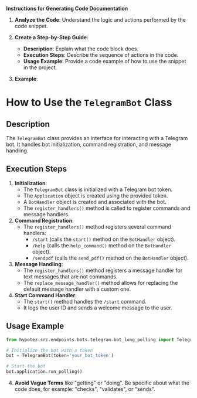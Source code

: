 **Instructions for Generating Code Documentation**

1. **Analyze the Code**: Understand the logic and actions performed by the code snippet.

2. **Create a Step-by-Step Guide**:
    - **Description**: Explain what the code block does.
    - **Execution Steps**: Describe the sequence of actions in the code.
    - **Usage Example**: Provide a code example of how to use the snippet in the project.

3. **Example**:

How to Use the `TelegramBot` Class
=========================================================================================

Description
-------------------------
The `TelegramBot` class provides an interface for interacting with a Telegram bot. It handles bot initialization, command registration, and message handling.

Execution Steps
-------------------------
1. **Initialization**:
    - The `TelegramBot` class is initialized with a Telegram bot token.
    - The `Application` object is created using the provided token.
    - A `BotHandler` object is created and associated with the bot.
    - The `register_handlers()` method is called to register commands and message handlers.
2. **Command Registration**:
    - The `register_handlers()` method registers several command handlers:
        - `/start` (calls the `start()` method on the `BotHandler` object).
        - `/help` (calls the `help_command()` method on the `BotHandler` object).
        - `/sendpdf` (calls the `send_pdf()` method on the `BotHandler` object).
3. **Message Handling**:
    - The `register_handlers()` method registers a message handler for text messages that are not commands.
    - The `replace_message_handler()` method allows for replacing the default message handler with a custom one.
4. **Start Command Handler**:
    - The `start()` method handles the `/start` command.
    - It logs the user ID and sends a welcome message to the user.

Usage Example
-------------------------

```python
from hypotez.src.endpoints.bots.telegram.bot_long_polling import TelegramBot

# Initialize the bot with a token
bot = TelegramBot(token='your_bot_token')

# Start the bot
bot.application.run_polling()
```

4. **Avoid Vague Terms** like "getting" or "doing". Be specific about what the code does, for example: "checks", "validates", or "sends".